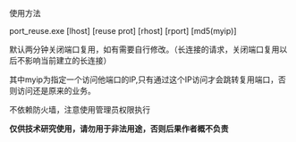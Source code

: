 使用方法 

port_reuse.exe [lhost] [reuse prot] [rhost] [rport] [md5(myip)]

默认两分钟关闭端口复用，如有需要自行修改。（长连接的请求，关闭端口复用以后不影响当前建立的长连接）

其中myip为指定一个访问他端口的IP,只有通过这个IP访问才会跳转复用端口，否则访问还是原来的业务。

不依赖防火墙，注意使用管理员权限执行

**仅供技术研究使用，请勿用于非法用途，否则后果作者概不负责**
